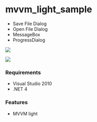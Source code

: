 # mvvm_light_sample

* Save File Dialog
* Open File Dialog
* MessageBox
* ProgressDialog

![](https://github.com/ikageso/mvvm_light_sample/wiki/images/mainwindow.jpg)

![](https://github.com/ikageso/mvvm_light_sample/wiki/images/progresswindow.jpg)


### Requirements
* Visual Studio 2010
* .NET 4

### Features
* MVVM light

